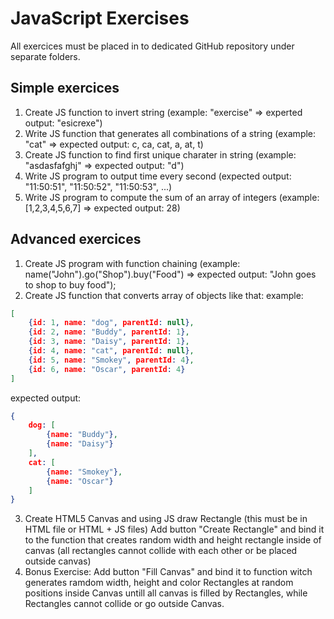 # JavaScript Exercises

All exercices must be placed in to dedicated GitHub repository under separate folders.

## Simple exercices

1. Create JS function to invert string (example: "exercise" => experted output: "esicrexe")
2. Write JS function that generates all combinations of a string (example: "cat" => expected output: c, ca, cat, a, at, t)
3. Create JS function to find first unique charater in string (example: "asdasfafghj" => expected output: "d")
4. Write JS program to output time every second (expected output: "11:50:51", "11:50:52", "11:50:53", ...)
5. Write JS program to compute the sum of an array of integers (example: [1,2,3,4,5,6,7] => expected output: 28)

## Advanced exercices

1. Create JS program with function chaining (example: name("John").go("Shop").buy("Food") => expected output: "John goes to shop to buy food");
2. Create JS function that converts array of objects like that: 
 example: 
```json
[
	{id: 1, name: "dog", parentId: null},
	{id: 2, name: "Buddy", parentId: 1},
	{id: 3, name: "Daisy", parentId: 1},
	{id: 4, name: "cat", parentId: null},
	{id: 5, name: "Smokey", parentId: 4},
	{id: 6, name: "Oscar", parentId: 4}
]
```
 expected output:
```json
{
	dog: [
		{name: "Buddy"},
		{name: "Daisy"}
	],
	cat: [
		{name: "Smokey"},
		{name: "Oscar"}
	]
}
```
3. Create HTML5 Canvas and using JS draw Rectangle (this must be in HTML file or HTML + JS files) Add button "Create Rectangle" and bind it to the function that creates random width and height rectangle inside of canvas (all rectangles cannot collide with each other or be placed outside canvas)
4. Bonus Exercise: Add button "Fill Canvas" and bind it to function witch generates ramdom width, height and color Rectangles at random positions inside Canvas untill all canvas is filled by Rectangles, while Rectangles cannot collide or go outside Canvas.
